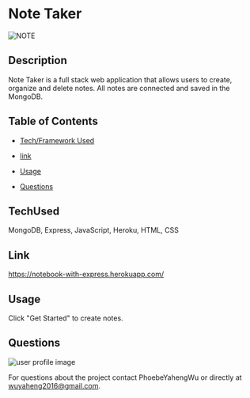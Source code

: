 # Note Taker
![NOTE](https://user-images.githubusercontent.com/52837649/87323552-ecb04880-c4fc-11ea-8233-dab0243d7bf6.gif)

## Description
Note Taker is a full stack web application that allows users to create, organize and delete notes. All notes are connected and saved in the MongoDB.


## Table of Contents

* [Tech/Framework Used](#TechUsed)

* [link](#Link)

* [Usage](#usage) 

* [Questions](#Questions)


## TechUsed
MongoDB, Express, JavaScript, Heroku, HTML, CSS

## Link
https://notebook-with-express.herokuapp.com/

## Usage
Click "Get Started" to create notes.

## Questions
![user profile image](https://avatars0.githubusercontent.com/u/52837649?v=4)

For questions about the project contact PhoebeYahengWu or directly at wuyaheng2016@gmail.com.


